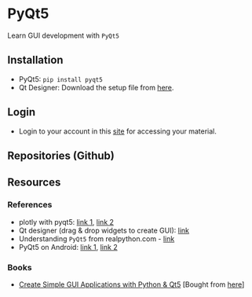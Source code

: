 # PyQt5
Learn GUI development with `PyQt5`

## Installation
* PyQt5: `pip install pyqt5`
* Qt Designer: Download the setup file from [here](https://build-system.fman.io/qt-designer-download).

## Login
* Login to your account in this [site](https://www.learnpyqt.com/) for accessing your material.

## Repositories (Github)

## Resources
### References
* plotly with pyqt5: [link 1](https://stackoverflow.com/a/60566087/6774636), [link 2](https://github.com/plotly/plotly.py/issues/716#issuecomment-423748497)
* Qt designer (drag & drop widgets to create GUI): [link](https://build-system.fman.io/qt-designer-download)
* Understanding `PyQt5` from realpython.com - [link](https://realpython.com/python-pyqt-gui-calculator/#understanding-pyqt)
* PyQt5 on Android: [link 1](https://stackoverflow.com/q/18436340/6774636), [link 2](https://medium.com/@Lola_Dam/packaging-pyqt-application-using-pyqtdeploy-for-both-linux-and-android-32ac7824708b)

### Books
* [Create Simple GUI Applications with Python & Qt5](./books/create-simple-gui-applications.pdf) [Bought from [here](http://leanpub.com/create-simple-gui-applications)]
